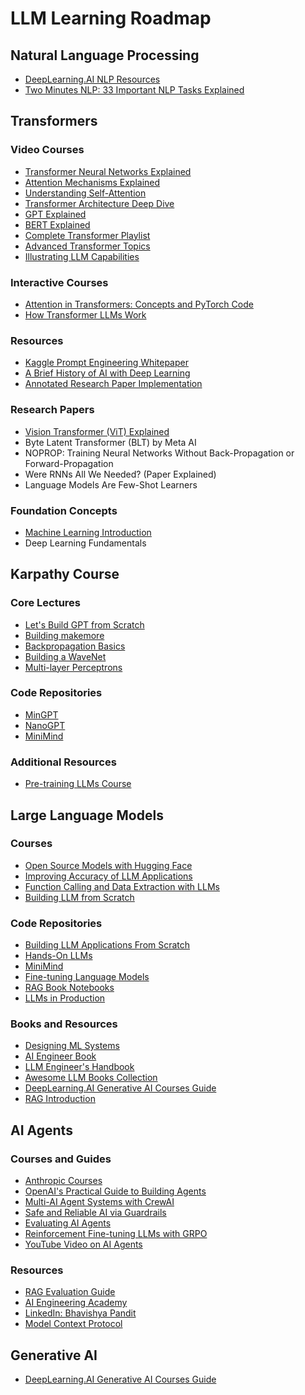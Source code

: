# LLM Learning Roadmap

## Natural Language Processing

- [DeepLearning.AI NLP Resources](https://www.deeplearning.ai/resources/natural-language-processing/)
- [Two Minutes NLP: 33 Important NLP Tasks Explained](https://medium.com/two-minutes-nlp-33-important-nlp-tasks-explained-31e2caad2b1b)

## Transformers

### Video Courses

- [Transformer Neural Networks Explained](https://youtu.be/zxQyTK8quyY)
- [Attention Mechanisms Explained](https://youtu.be/wjZofJX0v4M)
- [Understanding Self-Attention](https://youtu.be/rPFkX5fJdRY)
- [Transformer Architecture Deep Dive](https://youtu.be/ZhAz268Hdpw)
- [GPT Explained](https://youtu.be/-QH8fRhqFHM)
- [BERT Explained](https://youtu.be/3bPhDUSAUYI)
- [Complete Transformer Playlist](https://youtube.com/playlist?list=PLiWO7LJsDCHcpUmL9grX9WLjyi-e92iCO&si=Wl4I6QEJDh5-GYlk)
- [Advanced Transformer Topics](https://youtube.com/playlist?list=PLuhqtP7jdD8CQTxwVsuiFYGvHtFpNhlR3&si=d_TQxDjc3D9tzH0Y)
- [Illustrating LLM Capabilities](https://www.youtube.com/watch?v=XfpMkf4rD6E)

### Interactive Courses

- [Attention in Transformers: Concepts and PyTorch Code](https://learn.deeplearning.ai/courses/attention-in-transformers-concepts-and-code-in-pytorch)
- [How Transformer LLMs Work](https://learn.deeplearning.ai/courses/how-transformer-llms-work)

### Resources

- [Kaggle Prompt Engineering Whitepaper](https://www.kaggle.com/whitepaper-prompt-engineering)
- [A Brief History of AI with Deep Learning](https://readmedium.com/a-brief-history-of-ai-with-deep-learning-26f7948bc87b)
- [Annotated Research Paper Implementation](https://nn.labml.ai/)

### Research Papers

- [Vision Transformer (ViT) Explained](https://www.youtube.com/watch?v=j3VNqtJUoz0&t=16s)
- Byte Latent Transformer (BLT) by Meta AI
- NOPROP: Training Neural Networks Without Back-Propagation or
  Forward-Propagation
- Were RNNs All We Needed? (Paper Explained)
- Language Models Are Few-Shot Learners

### Foundation Concepts

- [Machine Learning Introduction](https://www.youtube.com/watch?v=E0Hmnixke2g)
- Deep Learning Fundamentals

## Karpathy Course

### Core Lectures

- [Let's Build GPT from Scratch](https://youtu.be/kCc8FmEb1nY)
- [Building makemore](https://youtu.be/zjkBMFhNj_g)
- [Backpropagation Basics](https://youtu.be/zduSFxRajkE)
- [Building a WaveNet](https://youtu.be/l8pRSuU81PU)
- [Multi-layer Perceptrons](https://youtu.be/7xTGNNLPyMI)

### Code Repositories

- [MinGPT](https://github.com/karpathy/minGPT)
- [NanoGPT](https://github.com/karpathy/nanoGPT)
- [MiniMind](https://github.com/jingyaogong/minimind)

### Additional Resources

- [Pre-training LLMs Course](https://learn.deeplearning.ai/courses/pretraining-llms)

## Large Language Models

### Courses

- [Open Source Models with Hugging Face](https://learn.deeplearning.ai/courses/open-source-models-hugging-face)
- [Improving Accuracy of LLM Applications](https://learn.deeplearning.ai/courses/improving-accuracy-of-llm-applications)
- [Function Calling and Data Extraction with LLMs](https://learn.deeplearning.ai/courses/function-calling-and-data-extraction-with-llms)
- [Building LLM from Scratch](https://www.youtube.com/watch?v=4yNswvhPWCQ&list=PLTKMiZHVd_2IIEsoJrWACkIxLRdfMlw11)

### Code Repositories

- [Building LLM Applications From Scratch](https://github.com/hamzafarooq/building-llm-applications-from-scratch)
- [Hands-On LLMs](https://github.com/HandsOnLLM/Hands-On-Large-Language-Models)
- [MiniMind](https://github.com/jingyaogong/minimind)
- [Fine-tuning Language Models](https://github.com/ImadSaddik/Train_Your_Language_Model_Course)
- [RAG Book Notebooks](https://github.com/towardsai/ragbook-notebooks)
- [LLMs in Production](https://github.com/primaprashant/llms-in-production)

### Books and Resources

- [Designing ML Systems](https://github.com/chiphuyen/dmls-book)
- [AI Engineer Book](https://github.com/chiphuyen/aie-book)
- [LLM Engineer's Handbook](https://github.com/PacktPublishing/LLM-Engineers-Handbook)
- [Awesome LLM Books Collection](https://github.com/Jason2Brownlee/awesome-llm-books/tree/main)
- [DeepLearning.AI Generative AI Courses Guide](https://www.deeplearning.ai/resources/generative-ai-courses-guide/)
- [RAG Introduction](https://youtu.be/mE7IDf2SmJg?si=XEMm-LK8yKDpQaUx)

## AI Agents

### Courses and Guides

- [Anthropic Courses](https://github.com/anthropics/courses)
- [OpenAI's Practical Guide to Building Agents](https://cdn.openai.com/business-guides-and-resources/a-practical-guide-to-building-agents.pdf)
- [Multi-AI Agent Systems with CrewAI](https://learn.deeplearning.ai/courses/multi-ai-agent-systems-with-crewai)
- [Safe and Reliable AI via Guardrails](https://learn.deeplearning.ai/courses/safe-and-reliable-ai-via-guardrails)
- [Evaluating AI Agents](https://learn.deeplearning.ai/courses/evaluating-ai-agents)
- [Reinforcement Fine-tuning LLMs with GRPO](https://learn.deeplearning.ai/courses/reinforcement-fine-tuning-llms-grpo/lesson/sjbja/introduction)
- [YouTube Video on AI Agents](https://www.youtube.com/watch?v=FLpS7OfD5-s)

### Resources

- [RAG Evaluation Guide](https://www.deepeval.com/guides/guides-rag-evaluation)
- [AI Engineering Academy](https://github.com/adithya-s-k/AI-Engineering.academy)
- [LinkedIn: Bhavishya Pandit](https://www.linkedin.com/in/bhavishya-pandit/)
- [Model Context Protocol](https://drive.google.com/file/d/1oEjiRCTbd54aSdB_eEe3UShxLBWK9xkt/view)

## Generative AI

- [DeepLearning.AI Generative AI Courses Guide](https://www.deeplearning.ai/resources/generative-ai-courses-guide/)
